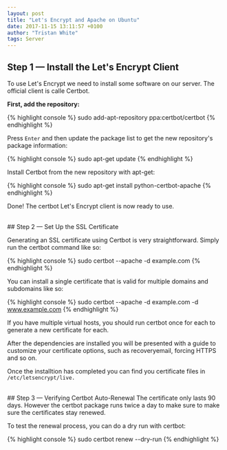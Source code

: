 ```yaml
---
layout: post
title: "Let's Encrypt and Apache on Ubuntu"
date: 2017-11-15 13:11:57 +0100
author: "Tristan White"
tags: Server
---
```




## Step 1 — Install the Let's Encrypt Client

To use Let's Encrypt we need to install some software on our server. The official client is calle Certbot.

**First, add the repository:**

{% highlight console %}
sudo add-apt-repository ppa:certbot/certbot
{% endhighlight %}

Press ``Enter`` and then update the package list to get the new repository's package information:

{% highlight console %}
sudo apt-get update
{% endhighlight %}

Install Certbot from the new repository with apt-get:

{% highlight console %}
sudo apt-get install python-certbot-apache
{% endhighlight %}

Done! The certbot Let's Encrypt client is now ready to use.

<br>
## Step 2 — Set Up the SSL Certificate

Generating an SSL certificate using Certbot is very straightforward. Simply run the certbot command like so:

{% highlight console %}
sudo certbot --apache -d example.com
{% endhighlight %}

You can install a single certificate that is valid for multiple domains and subdomains like so:

{% highlight console %}
sudo certbot --apache -d example.com -d www.example.com
{% endhighlight %}

If you have multiple virtual hosts, you should run certbot once for each to generate a new certificate for each.

After the dependencies are installed you will be presented with a guide to customize your certificate options, such as recoveryemail, forcing HTTPS and so on.

Once the installtion has completed you can find you certificate files in ``/etc/letsencrypt/live.``

<br>
## Step 3 — Verifying Certbot Auto-Renewal
The certificate only lasts 90 days. However the certbot package runs twice a day to make sure to make sure the certificates stay renewed.

To test the renewal process, you can do a dry run with certbot:

{% highlight console %}
sudo certbot renew --dry-run
{% endhighlight %}
